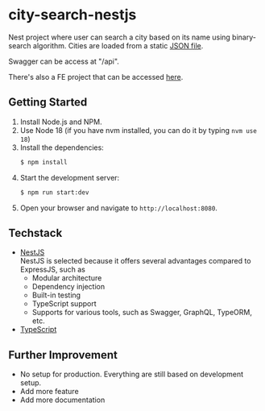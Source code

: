 # city-search-nestjs

Nest project where user can search a city based on its name using binary-search algorithm.
Cities are loaded from a static [JSON file](./data/cities.json).

Swagger can be access at "/api".

There's also a FE project that can be accessed [here](https://github.com/asajim/city-search-nextjs).

## Getting Started

1. Install Node.js and NPM.
2. Use Node 18 (if you have nvm installed, you can do it by typing `nvm use 18`)
3. Install the dependencies:
   ```bash
   $ npm install
   ```
4. Start the development server:
   ```bash
   $ npm run start:dev
   ```
5. Open your browser and navigate to `http://localhost:8080`.


## Techstack

* [NestJS](https://nestjs.com/)<br/>
  NestJS is selected because it offers several advantages compared to ExpressJS, such as
    * Modular architecture
    * Dependency injection
    * Built-in testing
    * TypeScript support
    * Supports for various tools, such as Swagger, GraphQL, TypeORM, etc.
* [TypeScript](https://www.typescriptlang.org/)

## Further Improvement

* No setup for production. Everything are still based on development setup.
* Add more feature
* Add more documentation
